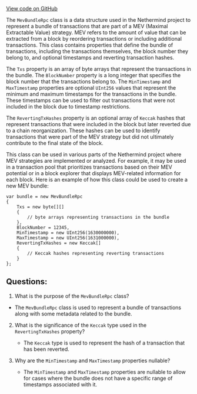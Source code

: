 [View code on GitHub](https://github.com/nethermindeth/nethermind/Nethermind.Mev/Data/MevBundleRpc.cs)

The `MevBundleRpc` class is a data structure used in the Nethermind project to represent a bundle of transactions that are part of a MEV (Maximal Extractable Value) strategy. MEV refers to the amount of value that can be extracted from a block by reordering transactions or including additional transactions. This class contains properties that define the bundle of transactions, including the transactions themselves, the block number they belong to, and optional timestamps and reverting transaction hashes.

The `Txs` property is an array of byte arrays that represent the transactions in the bundle. The `BlockNumber` property is a long integer that specifies the block number that the transactions belong to. The `MinTimestamp` and `MaxTimestamp` properties are optional `UInt256` values that represent the minimum and maximum timestamps for the transactions in the bundle. These timestamps can be used to filter out transactions that were not included in the block due to timestamp restrictions.

The `RevertingTxHashes` property is an optional array of `Keccak` hashes that represent transactions that were included in the block but later reverted due to a chain reorganization. These hashes can be used to identify transactions that were part of the MEV strategy but did not ultimately contribute to the final state of the block.

This class can be used in various parts of the Nethermind project where MEV strategies are implemented or analyzed. For example, it may be used in a transaction pool that prioritizes transactions based on their MEV potential or in a block explorer that displays MEV-related information for each block. Here is an example of how this class could be used to create a new MEV bundle:

```
var bundle = new MevBundleRpc
{
    Txs = new byte[][]
    {
        // byte arrays representing transactions in the bundle
    },
    BlockNumber = 12345,
    MinTimestamp = new UInt256(1630000000),
    MaxTimestamp = new UInt256(1631000000),
    RevertingTxHashes = new Keccak[]
    {
        // Keccak hashes representing reverting transactions
    }
};
```
## Questions: 
 1. What is the purpose of the `MevBundleRpc` class?
   - The `MevBundleRpc` class is used to represent a bundle of transactions along with some metadata related to the bundle.

2. What is the significance of the `Keccak` type used in the `RevertingTxHashes` property?
   - The `Keccak` type is used to represent the hash of a transaction that has been reverted.

3. Why are the `MinTimestamp` and `MaxTimestamp` properties nullable?
   - The `MinTimestamp` and `MaxTimestamp` properties are nullable to allow for cases where the bundle does not have a specific range of timestamps associated with it.